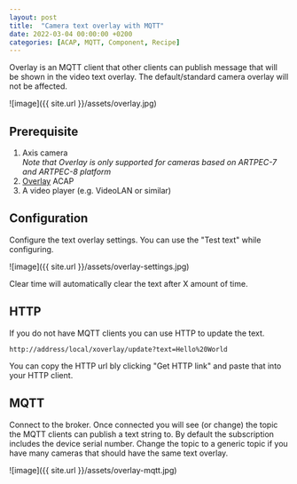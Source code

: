 ```yaml
---
layout: post
title:  "Camera text overlay with MQTT"
date: 2022-03-04 00:00:00 +0200
categories: [ACAP, MQTT, Component, Recipe]
---
```

Overlay is an MQTT client that other clients can publish message that will be shown in the video text overlay.  The default/standard camera overlay will not be affected.

![image]({{ site.url }}/assets/overlay.jpg)

## Prerequisite
1. Axis camera  
*Note that Overlay is only supported for cameras based on ARTPEC-7 and ARTPEC-8 platform*
2. [Overlay](https://api.aintegration.team/acap/overlay?source=pages) ACAP
3. A video player (e.g. VideoLAN or similar)

## Configuration
Configure the text overlay settings.  You can use the "Test text" while configuring.  

![image]({{ site.url }}/assets/overlay-settings.jpg)

Clear time will automatically clear the text after X amount of time.

## HTTP
If you do not have MQTT clients you can use HTTP to update the text.  
```
http://address/local/xoverlay/update?text=Hello%20World
```
You can copy the HTTP url bly clicking "Get HTTP link" and paste that into your HTTP client.

## MQTT
Connect to the broker.  Once connected you will see (or change) the topic the MQTT clients can publish a text string to.  By default the subscription includes the device serial number.  Change the topic to a generic topic if you have many cameras that should have the same text overlay.

![image]({{ site.url }}/assets/overlay-mqtt.jpg)
